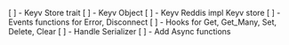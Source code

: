 [ ] - Keyv Store trait
[ ] - Keyv Object
[ ] - Keyv Reddis impl Keyv store
[ ] - Events functions for Error, Disconnect
[ ] - Hooks for Get, Get_Many, Set, Delete, Clear
[ ] - Handle Serializer
[ ] - Add Async functions
